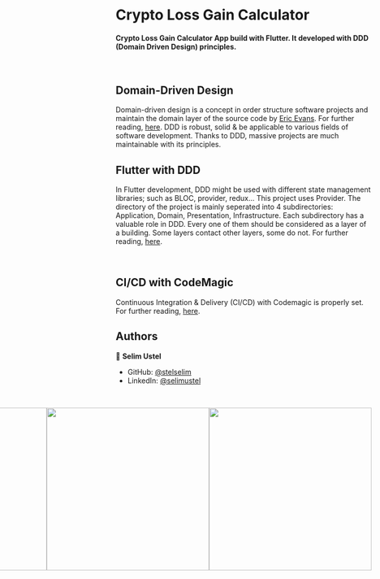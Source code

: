 # Crypto Loss Gain Calculator

#### Crypto Loss Gain Calculator App build with Flutter. It developed with DDD (Domain Driven Design) principles.

<br/>

## Domain-Driven Design
Domain-driven design is a concept in order structure software projects and maintain the domain layer of the source code by [Eric Evans](https://www.linkedin.com/in/ericevansddd/). For further reading, [here](https://www.domainlanguage.com/ddd/). DDD is robust, solid & be applicable to various fields of software development. Thanks to DDD, massive projects are much maintainable with its principles. 

## Flutter with DDD
In Flutter development, DDD might be used with different state management libraries; such as BLOC, provider, redux... This project uses Provider. The directory of the project is mainly seperated into 4 subdirectories: Application, Domain, Presentation, Infrastructure. Each subdirectory has a valuable role in DDD. Every one of them should be considered as a layer of a building. Some layers contact other layers, some do not. For further reading, [here](https://resocoder.com/2020/03/09/flutter-firebase-ddd-course-1-domain-driven-design-principles/).

<br/>


## CI/CD with CodeMagic
Continuous Integration & Delivery (CI/CD) with Codemagic is properly set. For further reading, [here](https://blog.codemagic.io/getting-started-with-codemagic/).

## Authors

👤 **Selim Ustel**

- GitHub: [@stelselim](https://github.com/stelselim)
- LinkedIn: [@selimustel](https://www.linkedin.com/in/selimustel/)

<br/>


<view style="display: flex;
  flex-direction: row-reverse;">
<img src="https://github.com/stelselim/stelselim.github.io/blob/master/assets/projects/cryptoLost/1.png" width=320/>
<img src="https://github.com/stelselim/stelselim.github.io/blob/master/assets/projects/cryptoLost/2.png" width=320/>
<img src="https://github.com/stelselim/stelselim.github.io/blob/master/assets/projects/cryptoLost/3.png" width=320/>
<img src="https://github.com/stelselim/stelselim.github.io/blob/master/assets/projects/cryptoLost/4.png" width=320/>  

</view>
